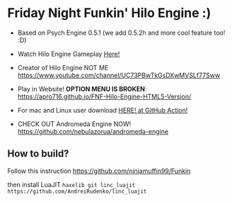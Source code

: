 # Friday Night Funkin' Hilo Engine :)
* Based on Psych Engine 0.5.1 (we add 0.5.2h and more cool feature too! :D)

* Watch Hilo Engine Gameplay [Here!](https://youtu.be/PcgidMjtGtg)

* Creator of Hilo Engine NOT ME https://www.youtube.com/channel/UC73PBwTkGsDXwMVSLf77Sww

* Play in Website! **OPTION MENU IS BROKEN**: https://apro716.github.io/FNF-Hilo-Engine-HTML5-Version/

* For mac and Linux user download [HERE! at GitHub Action!](https://github.com/APRO716/FNF-vs-Hiro-mod-demo-Hilo-Engine/actions/workflows/main.yml)

* CHECK OUT Andromeda Engine NOW! https://github.com/nebulazorua/andromeda-engine

How to build?
---------------------------------------------------------------------------------------------------------------------------------------------------
Follow this instruction https://github.com/ninjamuffin99/Funkin

then install LuaJIT 
`haxelib git linc_luajit https://github.com/AndreiRudenko/linc_luajit`

